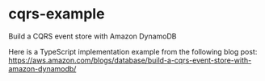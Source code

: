 # cqrs-example
Build a CQRS event store with Amazon DynamoDB

Here is a TypeScript implementation example from the following blog post:
<https://aws.amazon.com/blogs/database/build-a-cqrs-event-store-with-amazon-dynamodb/>
